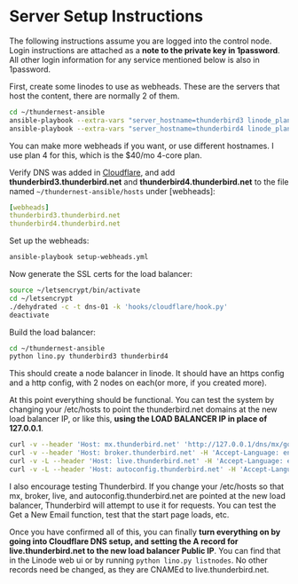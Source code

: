 # Server Setup Instructions
The following instructions assume you are logged into the control node. Login instructions are attached as
a **note to the private key in 1password**. All other login information for any service mentioned below is also in 1password.

First, create some linodes to use as webheads. These are the servers that host the content, there are normally 2 of them.

```bash
cd ~/thundernest-ansible
ansible-playbook --extra-vars "server_hostname=thunderbird3 linode_plan=4" provision-server.yml
ansible-playbook --extra-vars "server_hostname=thunderbird4 linode_plan=4" provision-server.yml
```
You can make more webheads if you want, or use different hostnames. I use plan 4 for this, which is the $40/mo 4-core plan.

Verify DNS was added in [Cloudflare](https://www.cloudflare.com/a/login), and add **thunderbird3.thunderbird.net** and **thunderbird4.thunderbird.net** to the file named `~/thundernest-ansible/hosts` under [webheads]:

```yml
[webheads]
thunderbird3.thunderbird.net
thunderbird4.thunderbird.net
```
Set up the webheads:
```bash
ansible-playbook setup-webheads.yml
```
Now generate the SSL certs for the load balancer:

```bash
source ~/letsencrypt/bin/activate
cd ~/letsencrypt
./dehydrated -c -t dns-01 -k 'hooks/cloudflare/hook.py'
deactivate
```
Build the load balancer:

```bash
cd ~/thundernest-ansible
python lino.py thunderbird3 thunderbird4
```
This should create a node balancer in linode. It should have an https config and a http config, with 2 nodes on each(or more, if you created more).

At this point everything should be functional. You can test the system by changing your /etc/hosts to point the thunderbird.net domains at the new load balancer IP, or like this, **using the LOAD BALANCER IP in place of 127.0.0.1**.

```bash
curl -v --header 'Host: mx.thunderbird.net' 'http://127.0.0.1/dns/mx/google.com'
curl -v --header 'Host: broker.thunderbird.net' -H 'Accept-Language: en-US' 'http://127.0.0.1/provider/list'
curl -v -L --header 'Host: live.thunderbird.net' -H 'Accept-Language: en-US' 'http://127.0.0.1/thunderbird/start'
curl -v -L --header 'Host: autoconfig.thunderbird.net' -H 'Accept-Language: en-US' 'http://127.0.0.1/v1.1'
```
I also encourage testing Thunderbird. If you change your /etc/hosts so that mx, broker, live, and autoconfig.thunderbird.net are pointed at the new load balancer, Thunderbird will attempt to use it for requests. You can test the Get a New Email function, test that the start page loads, etc.

Once you have confirmed all of this, you can finally **turn everything on by going into Cloudflare DNS setup, and setting the A record for live.thunderbird.net to the new load balancer Public IP**. You can find that in the Linode web ui or by running `python lino.py listnodes`. No other records need be changed, as they are CNAMEd to live.thunderbird.net.
